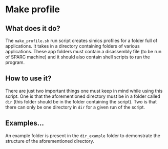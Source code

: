 # Make profile

## What does it do?
The `make_profile.sh` run script creates simics profiles for a folder full of applications. It takes in a directory containing folders of various applications. These app folders must contain a disassembly file (to be run of SPARC machine) and it should also contain shell scripts to run the program.

## How to use it?
There are just two important things one must keep in mind while using this script. One is that the aforementioned directory must be in a folder called `dir` (this folder should be in the folder containing the script). Two is that there can only be one directory in `dir` for a given run of the script.

## Examples...
An example folder is present in the `dir_example` folder to demonstrate the structure of the aforementioned directory.
